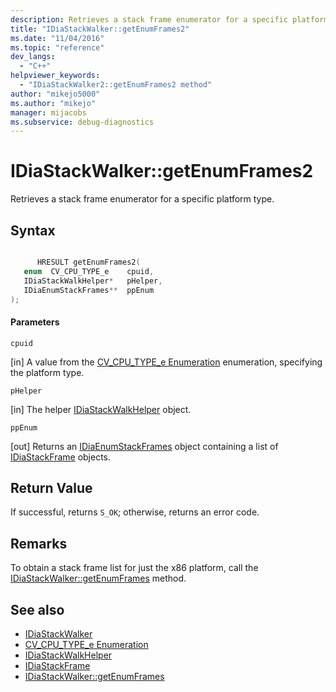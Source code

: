 ```yaml
---
description: Retrieves a stack frame enumerator for a specific platform type.
title: "IDiaStackWalker::getEnumFrames2"
ms.date: "11/04/2016"
ms.topic: "reference"
dev_langs:
  - "C++"
helpviewer_keywords:
  - "IDiaStackWalker2::getEnumFrames2 method"
author: "mikejo5000"
ms.author: "mikejo"
manager: mijacobs
ms.subservice: debug-diagnostics
---
```


# IDiaStackWalker::getEnumFrames2

Retrieves a stack frame enumerator for a specific platform type.

## Syntax

```C++

      HRESULT getEnumFrames2( 
   enum  CV_CPU_TYPE_e    cpuid,
   IDiaStackWalkHelper*   pHelper,
   IDiaEnumStackFrames**  ppEnum
);
```

#### Parameters
 `cpuid`

[in] A value from the [CV_CPU_TYPE_e Enumeration](../../debugger/debug-interface-access/cv-cpu-type-e.md) enumeration, specifying the platform type.

 `pHelper`

[in] The helper [IDiaStackWalkHelper](../../debugger/debug-interface-access/idiastackwalkhelper.md) object.

 `ppEnum`

[out] Returns an [IDiaEnumStackFrames](../../debugger/debug-interface-access/idiaenumstackframes.md) object containing a list of [IDiaStackFrame](../../debugger/debug-interface-access/idiastackframe.md) objects.

## Return Value
 If successful, returns `S_OK`; otherwise, returns an error code.

## Remarks
 To obtain a stack frame list for just the x86 platform, call the [IDiaStackWalker::getEnumFrames](../../debugger/debug-interface-access/idiastackwalker-getenumframes.md) method.

## See also
- [IDiaStackWalker](../../debugger/debug-interface-access/idiastackwalker.md)
- [CV_CPU_TYPE_e Enumeration](../../debugger/debug-interface-access/cv-cpu-type-e.md)
- [IDiaStackWalkHelper](../../debugger/debug-interface-access/idiastackwalkhelper.md)
- [IDiaStackFrame](../../debugger/debug-interface-access/idiastackframe.md)
- [IDiaStackWalker::getEnumFrames](../../debugger/debug-interface-access/idiastackwalker-getenumframes.md)
